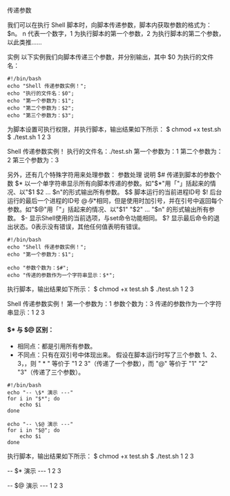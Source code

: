 传递参数


我们可以在执行 Shell 脚本时，向脚本传递参数，脚本内获取参数的格式为：$n。
n 代表一个数字，1 为执行脚本的第一个参数，2 为执行脚本的第二个参数，以此类推……

实例
以下实例我们向脚本传递三个参数，并分别输出，其中 $0 为执行的文件名：
```shell script
#!/bin/bash
echo "Shell 传递参数实例！";
echo "执行的文件名：$0";
echo "第一个参数为：$1";
echo "第二个参数为：$2";
echo "第三个参数为：$3";
```
为脚本设置可执行权限，并执行脚本，输出结果如下所示：
$ chmod +x test.sh 
$ ./test.sh 1 2 3

Shell 传递参数实例！
执行的文件名：./test.sh
第一个参数为：1
第二个参数为：2
第三个参数为：3


另外，还有几个特殊字符用来处理参数：
参数处理	说明
$#	    传递到脚本的参数个数
$*	    以一个单字符串显示所有向脚本传递的参数。如"$*"用「"」括起来的情况、以"$1 $2 … $n"的形式输出所有参数。
$$	    脚本运行的当前进程ID号
$!	    后台运行的最后一个进程的ID号
$@	    与$*相同，但是使用时加引号，并在引号中返回每个参数。如"$@"用「"」括起来的情况、以"$1" "$2" … "$n" 的形式输出所有参数。
$-	    显示Shell使用的当前选项，与set命令功能相同。
$?	    显示最后命令的退出状态。0表示没有错误，其他任何值表明有错误。

```shell script
#!/bin/bash
echo "Shell 传递参数实例！";
echo "第一个参数为：$1";

echo "参数个数为：$#";
echo "传递的参数作为一个字符串显示：$*";
```
执行脚本，输出结果如下所示：
$ chmod +x test.sh 
$ ./test.sh 1 2 3

Shell 传递参数实例！
第一个参数为：1
参数个数为：3
传递的参数作为一个字符串显示：1 2 3


#### $* 与 $@ 区别：
* 相同点：都是引用所有参数。
* 不同点：只有在双引号中体现出来。
        假设在脚本运行时写了三个参数 1、2、3，，则 " * " 等价于 "1 2 3"（传递了一个参数），而 "@" 等价于 "1" "2" "3"（传递了三个参数）。


```shell script
#!/bin/bash
echo "-- \$* 演示 ---"
for i in "$*"; do
    echo $i
done

echo "-- \$@ 演示 ---"
for i in "$@"; do
    echo $i
done
```
执行脚本，输出结果如下所示：
$ chmod +x test.sh 
$ ./test.sh 1 2 3

-- $* 演示 ---
1 2 3

-- $@ 演示 ---
1
2
3